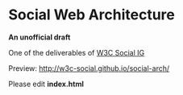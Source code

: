 # Social Web Architecture

**An unofficial draft**

One of the deliverables of [W3C Social IG](http://www.w3.org/2013/socialweb/social-ig-charter.html)

Preview: http://w3c-social.github.io/social-arch/

Please edit **index.html**
